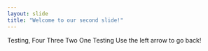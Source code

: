 ```yaml
---
layout: slide
title: "Welcome to our second slide!"
---
```

Testing, Four Three Two One Testing
Use the left arrow to go back!
